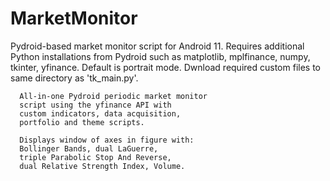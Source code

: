 # MarketMonitor
Pydroid-based market monitor script for Android 11.
Requires additional Python installations from Pydroid such as matplotlib, mplfinance, numpy, tkinter, yfinance.
Default is portrait mode.
Dwnload required custom files to same directory as 'tk_main.py'.

      All-in-one Pydroid periodic market monitor
      script using the yfinance API with
      custom indicators, data acquisition,
      portfolio and theme scripts.
      
      Displays window of axes in figure with:
      Bollinger Bands, dual LaGuerre,
      triple Parabolic Stop And Reverse,
      dual Relative Strength Index, Volume.
